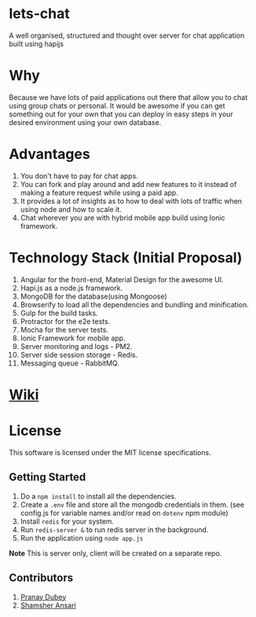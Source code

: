 lets-chat
=========

A well organised, structured and thought over server for chat application built using hapijs

# Why

Because we have lots of paid applications out there that allow you to chat using group chats or personal. It would be awesome if you can get something out for your own that you can deploy in easy steps in your desired environment using your own database.

# Advantages

1. You don't have to pay for chat apps.
2. You can fork and play around and add new features to it instead of making a feature request while using a paid app.
3. It provides a lot of insights as to how to deal with lots of traffic when using node and how to scale it.
4. Chat wherever you are with hybrid mobile app build using Ionic framework.

# Technology Stack (Initial Proposal)

1. Angular for the front-end, Material Design for the awesome UI.
2. Hapi.js as a node.js framework.
3. MongoDB for the database(using Mongoose)
4. Browserify to load all the dependencies and bundling and minification.
5. Gulp for the build tasks.
6. Protractor for the e2e tests. 
7. Mocha for the server tests.
8. Ionic Framework for mobile app.
9. Server monitoring and logs - PM2.
10. Server side session storage - Redis.
11. Messaging queue - RabbitMQ.

# [Wiki](https://github.com/Pranay92/lets-chat/wiki)

# License

This software is licensed under the MIT license specifications.

## Getting Started

1. Do a ````npm install```` to install all the dependencies.
2. Create a ````.env```` file and store all the mongodb credentials in them. (see config.js for variable names and/or read on ````dotenv```` npm module)
3. Install `redis` for your system.
4. Run `redis-server &` to run redis server in the background.
5. Run the application using ````node app.js````


**Note** This is server only, client will be created on a separate repo.

## Contributors

1. [Pranay Dubey](https://github.com/Pranay92)
2. [Shamsher Ansari](https://github.com/Shamsher31)

